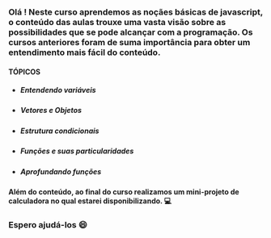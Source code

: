 ### Olá ! Neste curso aprendemos as noçães básicas de javascript, o conteúdo das aulas trouxe uma vasta visão sobre as possibilidades que se pode alcançar com a programação. Os cursos anteriores foram de suma importância para obter um entendimento mais fácil do conteúdo.

#### TÓPICOS

- ##### Entendendo variáveis

- ##### Vetores e Objetos

- ##### Estrutura condicionais

- ##### Funções e suas particularidades

- ##### Aprofundando funções



#### Além do conteúdo, ao final do curso realizamos um mini-projeto de calculadora no qual estarei disponibilizando. :computer:



### Espero ajudá-los :smile:



